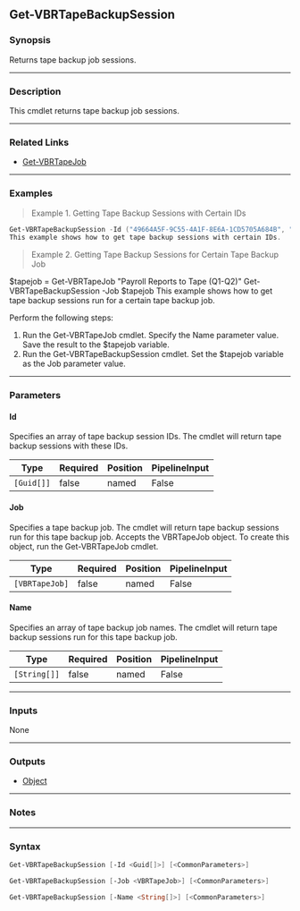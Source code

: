 Get-VBRTapeBackupSession
------------------------

### Synopsis
Returns tape backup job sessions.

---

### Description

This cmdlet returns tape backup job sessions.

---

### Related Links
* [Get-VBRTapeJob](Get-VBRTapeJob)

---

### Examples
> Example 1. Getting Tape Backup Sessions with Certain IDs

```PowerShell
Get-VBRTapeBackupSession -Id ("49664A5F-9C55-4A1F-8E6A-1CD5705A684B", "42696B53-6FEC-4148-9354-AA9E4B52DED9")
This example shows how to get tape backup sessions with certain IDs.
```
> Example 2. Getting Tape Backup Sessions for Certain Tape Backup Job

$tapejob = Get-VBRTapeJob "Payroll Reports to Tape (Q1-Q2)"
Get-VBRTapeBackupSession -Job $tapejob
This example shows how to get tape backup sessions run for a certain tape backup job.

Perform the following steps:
1. Run the Get-VBRTapeJob cmdlet. Specify the Name parameter value. Save the result to the $tapejob variable.
2. Run the Get-VBRTapeBackupSession cmdlet. Set the $tapejob variable as the Job parameter value.

---

### Parameters
#### **Id**
Specifies an array of tape backup session IDs. The cmdlet will return tape backup sessions with these IDs.

|Type      |Required|Position|PipelineInput|
|----------|--------|--------|-------------|
|`[Guid[]]`|false   |named   |False        |

#### **Job**
Specifies a tape backup job. The cmdlet will return tape backup sessions run for this tape backup job. Accepts the VBRTapeJob object. To create this object, run the Get-VBRTapeJob cmdlet.

|Type          |Required|Position|PipelineInput|
|--------------|--------|--------|-------------|
|`[VBRTapeJob]`|false   |named   |False        |

#### **Name**
Specifies an array of tape backup job names. The cmdlet will return tape backup sessions run for this tape backup job.

|Type        |Required|Position|PipelineInput|
|------------|--------|--------|-------------|
|`[String[]]`|false   |named   |False        |

---

### Inputs
None

---

### Outputs
* [Object](https://learn.microsoft.com/en-us/dotnet/api/System.Object)

---

### Notes

---

### Syntax
```PowerShell
Get-VBRTapeBackupSession [-Id <Guid[]>] [<CommonParameters>]
```
```PowerShell
Get-VBRTapeBackupSession [-Job <VBRTapeJob>] [<CommonParameters>]
```
```PowerShell
Get-VBRTapeBackupSession [-Name <String[]>] [<CommonParameters>]
```
